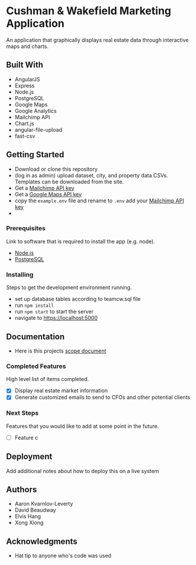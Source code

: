 # Cushman & Wakefield Marketing Application

An application that graphically displays real estate data through interactive maps and charts.

## Built With

- AngularJS
- Express
- Node.js
- PostgreSQL
- Google Maps
- Google Analytics
- Mailchimp API
- Chart.js
- angular-file-upload
- fast-csv

## Getting Started

- Download or clone this repository
- (log in as admin) upload dataset, city, and property data CSVs. Templates can be downloaded from the site.
- Get a [Mailchimp API key](http://developer.mailchimp.com/documentation/mailchimp/)
- Get a [Google Maps API key](https://developers.google.com/maps/documentation/javascript/get-api-key)
- copy the `example.env` file and rename to `.env` add your [Mailchimp API key](http://developer.mailchimp.com/documentation/mailchimp/)
- 

### Prerequisites

Link to software that is required to install the app (e.g. node).

- [Node.js](https://nodejs.org/en/)
- [PostgreSQL](https://www.postgresql.org/)


### Installing

Steps to get the development environment running.
- set up database tables according to teamcw.sql file
- run `npm install`
- run `npm start` to start the server
- navigate to [https://localhost:5000](https://localhost:5000)

## Documentation

- Here is this projects [scope document](https://docs.google.com/document/d/1FfKg5Itqu6kdVkCCw3OXBsRXonaJbQ-s_w922NXqDto/edit?usp=sharing)

### Completed Features

High level list of items completed.

- [x] Display real estate market information 
- [x] Generate customized emails to send to CFOs and other potential clients

### Next Steps

Features that you would like to add at some point in the future.

- [ ] Feature c

## Deployment

Add additional notes about how to deploy this on a live system

## Authors

* Aaron Kvarnlov-Leverty
* David Beaudway
* Elvis Hang
* Xong Xiong


## Acknowledgments

* Hat tip to anyone who's code was used
